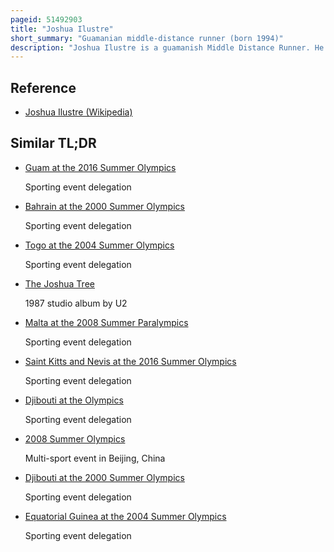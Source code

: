 ```yaml
---
pageid: 51492903
title: "Joshua Ilustre"
short_summary: "Guamanian middle-distance runner (born 1994)"
description: "Joshua Ilustre is a guamanish Middle Distance Runner. He competed in the Men's 800 Metres at the 2016 Summer Olympics but was disqualified for a lane Infringement during his Heat."
---
```


## Reference

- [Joshua Ilustre (Wikipedia)](https://en.wikipedia.org/?curid=51492903)

## Similar TL;DR

- [Guam at the 2016 Summer Olympics](/tldr/en/guam-at-the-2016-summer-olympics)

  Sporting event delegation

- [Bahrain at the 2000 Summer Olympics](/tldr/en/bahrain-at-the-2000-summer-olympics)

  Sporting event delegation

- [Togo at the 2004 Summer Olympics](/tldr/en/togo-at-the-2004-summer-olympics)

  Sporting event delegation

- [The Joshua Tree](/tldr/en/the-joshua-tree)

  1987 studio album by U2

- [Malta at the 2008 Summer Paralympics](/tldr/en/malta-at-the-2008-summer-paralympics)

  Sporting event delegation

- [Saint Kitts and Nevis at the 2016 Summer Olympics](/tldr/en/saint-kitts-and-nevis-at-the-2016-summer-olympics)

  Sporting event delegation

- [Djibouti at the Olympics](/tldr/en/djibouti-at-the-olympics)

  Sporting event delegation

- [2008 Summer Olympics](/tldr/en/2008-summer-olympics)

  Multi-sport event in Beijing, China

- [Djibouti at the 2000 Summer Olympics](/tldr/en/djibouti-at-the-2000-summer-olympics)

  Sporting event delegation

- [Equatorial Guinea at the 2004 Summer Olympics](/tldr/en/equatorial-guinea-at-the-2004-summer-olympics)

  Sporting event delegation
